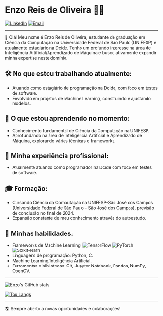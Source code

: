 # Enzo Reis de Oliveira :man_technologist:

[![LinkedIn](https://img.shields.io/badge/LinkedIn-Enzo%20Oliveira-blue)](https://www.linkedin.com/in/enzo-reis-de-oliveira-b8a573239/)
[![Email](https://img.shields.io/badge/Email-ero2003730%40gmail.com-red)](mailto:ero2003730@gmail.com)

---
:wave: Olá! Meu nome é Enzo Reis de Oliveira, estudante de graduação em Ciência da Computação na Universidade Federal de São Paulo (UNIFESP) e atualmente estagiário na Dcide. Tenho um profundo interesse na área de Inteligência Artificial/Aprendizado de Máquina e busco ativamente expandir minha expertise neste domínio. 

## :hammer_and_wrench: No que estou trabalhando atualmente:
- Atuando como estagiário de programação na Dcide, com foco em testes de software.
- Envolvido em projetos de Machine Learning, construindo e ajustando modelos.

## :open_book: O que estou aprendendo no momento:
- Conhecimento fundamental de Ciência da Computação na UNIFESP.
- Aprofundando na área de Inteligência Artificial e Aprendizado de Máquina, explorando várias técnicas e frameworks.

## :briefcase: Minha experiência profissional:
- Atualmente atuando como programador na Dcide com foco em testes de software.

## :mortar_board: Formação:
- Cursando Ciência da Computação na UNIFESP-São José dos Campos (Universidade Federal de São Paulo - São José dos Campos), previsão de conclusão no final de 2024.
- Expansão constante de meu conhecimento através do autoestudo.

## :dart: Minhas habilidades:
- Frameworks de Machine Learning: 
   ![TensorFlow](https://img.shields.io/badge/TensorFlow-FF6F00?style=for-the-badge&logo=tensorflow&logoColor=white)
   ![PyTorch](https://img.shields.io/badge/PyTorch-EE4C2C?style=for-the-badge&logo=pytorch&logoColor=white)
   ![Scikit-learn](https://img.shields.io/badge/ScikitLearn-F7931E?style=for-the-badge&logo=scikit-learn&logoColor=white)
- Linguagens de programação: Python, C.
- Machine Learning/Inteligência Artificial.
- Ferramentas e bibliotecas: Git, Jupyter Notebook, Pandas, NumPy, OpenCV.



---

![Enzo's GitHub stats](https://github-readme-stats.vercel.app/api?username=ero2003730&show_icons=true&theme=radical)

[![Top Langs](https://github-readme-stats.vercel.app/api/top-langs/?username=ero2003730&layout=compact)](https://github.com/ero2003730/github-readme-stats)

---

:earth_americas: Sempre aberto a novas oportunidades e colaborações!
